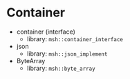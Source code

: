 # Container

+ container (interface)
    - library: `msh::container_interface`
+ json
    - library: `msh::json_implement`
+ ByteArray
    - library: `msh::byte_array`